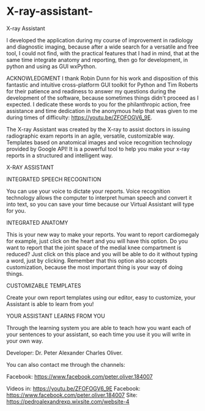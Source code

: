 # X-ray-assistant-

X-ray Assistant

I developed the application during my course of improvement in radiology and diagnostic imaging, because after a wide search for a versatile and free tool, I could not find, with the practical features that I had in mind, that at the same time integrate anatomy and reporting, then go for development, in python and using as GUI wxPython.

ACKNOWLEDGMENT
I thank Robin Dunn for his work and disposition of this fantastic and intuitive cross-platform GUI toolkit for Python and Tim Roberts for their patience and readiness to answer my questions during the development of the software, because sometimes things didn't proceed as I expected.
I dedicate these words to you for the philanthropic action, free assistance and time dedication in the anonymous help that was given to me during times of difficulty: https://youtu.be/ZFOFOGV6_9E. 

The X-ray Assistant was created by the X-ray to assist doctors in issuing radiographic exam reports in an agile, versatile, customizable way. Templates based on anatomical images and voice recognition technology provided by Google API!
It is a powerful tool to help you make your x-ray reports in a structured and intelligent way.

X-RAY ASSISTANT

INTEGRATED SPEECH RECOGNITION

You can use your voice to dictate your reports. Voice recognition technology allows the computer to interpret human speech and convert it into text, so you can save your time because our Virtual Assistant will type for you. 

INTEGRATED ANATOMY

This is your new way to make your reports.
You want to report cardiomegaly for example, just click on the heart and you will have this option. Do you want to report that the joint space of the medial knee compartment is reduced? Just click on this place and you will be able to do it without typing a word, just by clicking. Remember that this option also accepts customization, because the most important thing is your way of doing things.

CUSTOMIZABLE TEMPLATES

Create your own report templates using our editor, easy to customize, your Assistant is able to learn from you!

YOUR ASSISTANT LEARNS FROM YOU
 
Through the learning system you are able to teach how you want each of your sentences to your assistant, so each time you use it you will write in your own way.

Developer: Dr. Peter Alexander Charles Oliver.

You can also contact me through the channels:

Facebook: 
https://www.facebook.com/peter.oliver.184007

Videos in:
https://youtu.be/ZFOFOGV6_9E
Facebook: https://www.facebook.com/peter.oliver.184007
Site: https://pedroalexandrexp.wixsite.com/website-4
